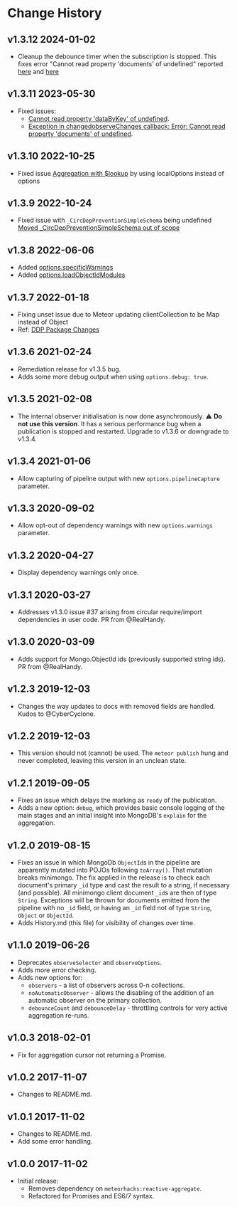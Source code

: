 # Change History

## v1.3.12 2024-01-02

- Cleanup the debounce timer when the subscription is stopped. This fixes error "Cannot read property 'documents' of undefined" reported [here](https://github.com/robfallows/tunguska-reactive-aggregate/issues/73) and [here](https://github.com/robfallows/tunguska-reactive-aggregate/issues/76)

## v1.3.11 2023-05-30

- Fixed issues:
  - [Cannot read property 'dataByKey' of undefined](https://github.com/robfallows/tunguska-reactive-aggregate/issues/74).
  - [Exception in changedobserveChanges callback: Error: Cannot read property 'documents' of undefined](https://github.com/robfallows/tunguska-reactive-aggregate/issues/73).

## v1.3.10 2022-10-25

- Fixed issue [Aggregation with $lookup](https://github.com/robfallows/tunguska-reactive-aggregate/issues/68) by using localOptions instead of options

## v1.3.9 2022-10-24

- Fixed issue with `_CircDepPreventionSimpleSchema` being undefined [Moved _CircDepPreventionSimpleSchema out of scope](https://github.com/robfallows/tunguska-reactive-aggregate/pull/71)

## v1.3.8 2022-06-06

- Added [options.specificWarnings](https://github.com/robfallows/tunguska-reactive-aggregate/pull/65)
- Added [options.loadObjectIdModules](https://github.com/robfallows/tunguska-reactive-aggregate/pull/66)

## v1.3.7 2022-01-18

- Fixing unset issue due to Meteor updating clientCollection to be Map instead of Object
 - Ref: [DDP Package Changes](meteor/meteor@79ae184#diff-173e69ea0353a765b98017d67abc45ec7ce1449178466dc74738324db83f9183)

## v1.3.6 2021-02-24

- Remediation release for v1.3.5 bug.
- Adds some more debug output when using `options.debug: true`.

## v1.3.5 2021-02-08

- The internal observer initialisation is now done asynchronously. :warning: **Do not use this version**. It has a serious performance bug when a publication is stopped and  restarted. Upgrade to v1.3.6 or downgrade to v1.3.4.

## v1.3.4 2021-01-06

- Allow capturing of pipeline output with new `options.pipelineCapture` parameter.

## v1.3.3 2020-09-02

- Allow opt-out of dependency warnings with new `options.warnings` parameter.

## v1.3.2 2020-04-27

- Display dependency warnings only once.

## v1.3.1 2020-03-27

- Addresses v1.3.0 issue #37 arising from circular require/import dependencies in user code. PR from @RealHandy.

## v1.3.0 2020-03-09

- Adds support for Mongo.ObjectId ids (previously supported string ids). PR from @RealHandy.

## v1.2.3 2019-12-03

- Changes the way updates to docs with removed fields are handled. Kudos to @CyberCyclone.

## v1.2.2 2019-12-03

- This version should not (cannot) be used. The `meteor publish` hung and never completed, leaving this version in an unclean state.

## v1.2.1 2019-09-05

- Fixes an issue which delays the marking as `ready` of the publication.
- Adds a new option: `debug`, which provides basic console logging of the main stages and an initial insight into MongoDB's `explain` for the aggregation.

## v1.2.0 2019-08-15

- Fixes an issue in which MongoDb `ObjectId`s in the pipeline are apparently mutated into POJOs following `toArray()`. That mutation breaks minimongo. The fix applied in the release is to check each document's primary `_id` type and cast the result to a string, if necessary (and possible). All minimongo client document `_id`s are then of type `String`. Exceptions will be thrown for documents emitted from the pipeline with no `_id` field, or having an `_id` field not of type `String`, `Object` or `ObjectId`.
- Adds History.md (this file) for visibility of changes over time.

## v1.1.0 2019-06-26

- Deprecates `observeSelector` and `observeOptions`.
- Adds more error checking.
- Adds new options for:
  - `observers` - a list of observers across 0-n collections.
  - `noAutomaticObserver` - allows the disabling of the addition of an automatic observer on the primary collection.
  - `debounceCount` and `debounceDelay` - throttling controls for very active aggregation re-runs.

## v1.0.3 2018-02-01

- Fix for aggregation cursor not returning a Promise.

## v1.0.2 2017-11-07

- Changes to README.md.

## v1.0.1 2017-11-02

- Changes to README.md.
- Add some error handling.

## v1.0.0 2017-11-02

- Initial release:
  - Removes dependency on `meteorhacks:reactive-aggregate`.
  - Refactored for Promises and ES6/7 syntax.
